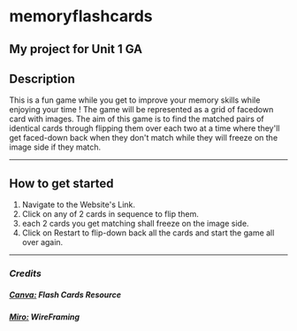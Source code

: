 # memoryflashcards
My project for Unit 1 GA
---

## Description

This is a fun game while you get to improve your memory skills while enjoying your time !
The game will be represented as a grid of facedown card with images. The aim of this game is to find the matched pairs of identical cards through flipping them over each two at a time where they'll get faced-down back when they don't match while they will freeze on the image side if they match.

---

## How to get started

1. Navigate to the Website's Link.
2. Click on any of 2 cards in sequence to flip them.
3. each 2 cards you get matching shall freeze on the image side.
4. Click on Restart to flip-down back all the cards and start the game all over again.

---

### **_Credits_**

##### [Canva:](https://www.canva.com/create/flashcards/) Flash Cards Resource

##### [Miro:](https://miro.com/) WireFraming
